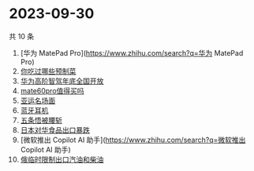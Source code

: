 # 2023-09-30

共 10 条

<!-- BEGIN -->
<!-- 最后更新时间 Sat Sep 30 2023 14:09:07 GMT+0800 (China Standard Time) -->

1. [华为 MatePad Pro](https://www.zhihu.com/search?q=华为 MatePad Pro)
1. [你吃过哪些预制菜](https://www.zhihu.com/search?q=你吃过哪些预制菜)
1. [华为高阶智驾年底全国开放](https://www.zhihu.com/search?q=华为高阶智驾年底全国开放)
1. [mate60pro值得买吗](https://www.zhihu.com/search?q=mate60pro值得买吗)
1. [亚运名场面](https://www.zhihu.com/search?q=亚运名场面)
1. [蓝牙耳机](https://www.zhihu.com/search?q=蓝牙耳机)
1. [五条悟被腰斩](https://www.zhihu.com/search?q=五条悟被腰斩)
1. [日本对华食品出口暴跌](https://www.zhihu.com/search?q=日本对华食品出口暴跌)
1. [微软推出 Copilot AI 助手](https://www.zhihu.com/search?q=微软推出 Copilot AI
   助手)
1. [俄临时限制出口汽油和柴油](https://www.zhihu.com/search?q=俄临时限制出口汽油和柴油)

<!-- END -->
